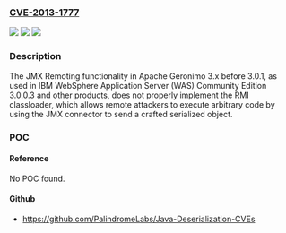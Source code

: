 ### [CVE-2013-1777](https://cve.mitre.org/cgi-bin/cvename.cgi?name=CVE-2013-1777)
![](https://img.shields.io/static/v1?label=Product&message=n%2Fa&color=blue)
![](https://img.shields.io/static/v1?label=Version&message=n%2Fa&color=blue)
![](https://img.shields.io/static/v1?label=Vulnerability&message=n%2Fa&color=brighgreen)

### Description

The JMX Remoting functionality in Apache Geronimo 3.x before 3.0.1, as used in IBM WebSphere Application Server (WAS) Community Edition 3.0.0.3 and other products, does not properly implement the RMI classloader, which allows remote attackers to execute arbitrary code by using the JMX connector to send a crafted serialized object.

### POC

#### Reference
No POC found.

#### Github
- https://github.com/PalindromeLabs/Java-Deserialization-CVEs

